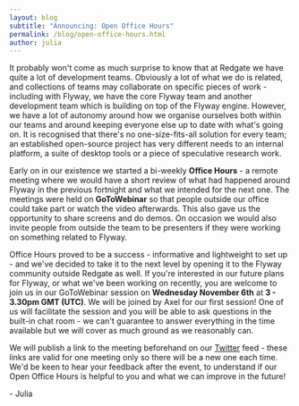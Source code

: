 ```yaml
---
layout: blog
subtitle: "Announcing: Open Office Hours"
permalink: /blog/open-office-hours.html
author: julia
---
```


It probably won't come as much surprise to know that at Redgate we have quite a lot of development teams. Obviously
a lot of what we do is related, and collections of teams may collaborate on specific pieces of work - including
with Flyway, we have the core Flyway team and another development team which is building on top of the Flyway engine.
However, we have a lot of autonomy around how we organise ourselves both within our teams and around keeping everyone
else up to date with what's going on. It is recognised that there's no one-size-fits-all solution for every team;
an established open-source project has very different needs to an internal platform, a suite of desktop tools or
a piece of speculative research work. 

Early on in our existence we started a bi-weekly **Office Hours** - a remote meeting where we would have a short review
of what had happened around Flyway in the previous fortnight and what we intended for the next one. The meetings
were held on **GoToWebinar** so that people outside our office could take part or watch the video afterwards. This
also gave us the opportunity to share screens and do demos. On occasion we would also invite people from outside the 
team to be presenters if they were working on something related to Flyway.

Office Hours proved to be a success - informative and lightweight to set up - and we've decided to take it to the
next level by opening it to the Flyway community outside Redgate as well. If you're interested in our future plans
for Flyway, or what we've been working on recently, you are welcome to join us in our GoToWebinar session on
**Wednesday November 6th** at **3 - 3.30pm GMT (UTC)**. We will be joined by Axel for our first session! 
One of us will facilitate the session and you will be able to ask questions in the built-in chat room - we can't
guarantee to answer everything in the time available but we will cover as much ground as we reasonably can.

We will publish a link to the meeting beforehand on our [Twitter](https://twitter.com/FlywayDb) feed - these links
are valid for one meeting only so there will be a new one each time. We'd be keen to hear your feedback after
the event, to understand if our Open Office Hours is helpful to you and what we can improve in the future!

\- Julia